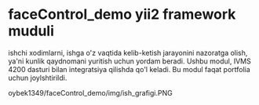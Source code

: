 # faceControl_demo yii2 framework muduli 
ishchi xodimlarni, ishga o'z vaqtida kelib-ketish jarayonini nazoratga olish, ya'ni kunlik qaydnomani yuritish uchun yordam beradi.
Ushbu modul, IVMS 4200 dasturi bilan integratsiya qilishda qo'l keladi.
Bu modul faqat portfolia uchun joylshtirildi.

oybek1349/faceControl_demo/img/ish_grafigi.PNG
